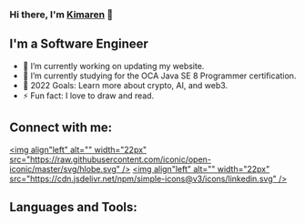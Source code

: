 ### Hi there, I'm [Kimaren][website] 👋


## I'm a Software Engineer
- 🔭 I’m currently working on updating my website.
- 🌱 I’m currently studying for the OCA Java SE 8 Programmer certification.
- 🥅 2022 Goals: Learn more about crypto, AI, and web3.
- ⚡ Fun fact: I love to draw and read.

## Connect with me: 
[<img align"left" alt="" width="22px" src="https://raw.githubusercontent.com/iconic/open-iconic/master/svg/hlobe.svg" />][website]
[<img align"left" alt="" width="22px" src="https://cdn.jsdelivr.net/npm/simple-icons@v3/icons/linkedin.svg" />][linkedin]

## Languages and Tools:

[website]: https://kimarennaidoo.com/
[linkedin]: https://www.linkedin.com/in/kimaren-naidoo!

